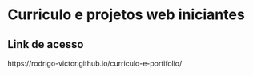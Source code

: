 <h1>Curriculo e projetos web iniciantes</h1> 

<h2>Link de acesso</h2>
https://rodrigo-victor.github.io/curriculo-e-portifolio/
